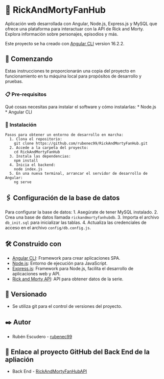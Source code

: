 # 🌌 RickAndMortyFanHub

Aplicación web desarrollada con Angular, Node.js, Express.js y MySQL que ofrece una plataforma para interactuar con la API de Rick and Morty. Explora información sobre personajes, episodios y más.

Este proyecto se ha creado con [Angular CLI](https://github.com/angular/angular-cli) version 16.2.2.

## 🚀 Comenzando 

Estas instrucciones te proporcionarán una copia del proyecto en funcionamiento en tu máquina local para propósitos de desarrollo y pruebas.

  ### 📋 Pre-requisitos 

  Qué cosas necesitas para instalar el software y cómo instalarlas:
    * Node.js
    * Angular CLI

  ### 🔧 Instalación 
  
    Pasos para obtener un entorno de desarrollo en marcha:
      1. Clona el repositorio:
        git clone https://github.com/rubenec99/RickAndMortyFanHub.git
      2. Accede a la carpeta del proyecto:
        cd RickAndMortyFanHub
      3. Instala las dependencias:
        npm install
      4. Inicia el backend:
        node index.js
      5. En una nueva terminal, arrancar el servidor de desarrollo de Angular:
        ng serve

## 🖇️ Configuración de la base de datos 
  Para configurar la base de datos:
    1. Asegúrate de tener MySQL instalado.
    2. Crea una base de datos llamada `rickandmortyfanhubdb`.
    3. Importa el archivo `db_init.sql` para inicializar las tablas.
    4. Actualiza las credenciales de acceso en el archivo `config/db.config.js`.
    

## 🛠️ Construido con 
  * [Angular CLI](https://github.com/angular/angular-cli): Framework para crear aplicaciones SPA.
  * [Node.js](https://github.com/nodejs): Entorno de ejecución para JavaScript.
  * [Express.js](https://expressjs.com/): Framework para Node.js, facilita el desarrollo de aplicaciones web y API.
  * [Rick and Morty API](https://rickandmortyapi.com/): API para obtener datos de la serie.

## 📌 Versionado 
* Se utiliza git para el control de versiones del proyecto.

## ✒️ Autor 
* Rubén Escudero - [rubenec99](https://github.com/rubenec99)

## 🔗 Enlace al proyecto GitHub del Back End de la apliación 
* Back End - [RickAndMortyFanHubAPI](https://github.com/rubenec99/RickAndMortyFanHubAPI)
